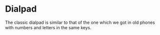 # Dialpad
The classic dialpad is similar to that of the one which we got in old phones with numbers and letters in the same keys.
